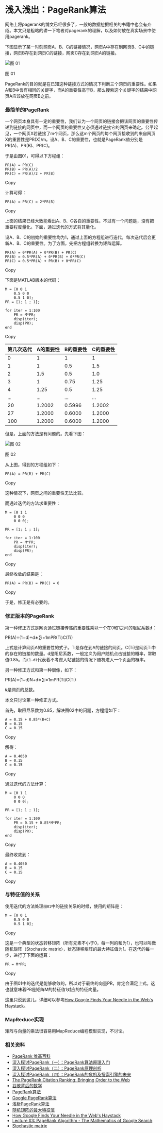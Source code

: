 # 浅入浅出：PageRank算法



网络上将pagerank的博文已经很多了，一般的数据挖掘相关的书籍中也会有介绍。本文只是粗略的讲一下笔者对pagerank的理解，以及如何放在真实场景中使用pagerank。

下图显示了某一时刻网页A、B、C的链接情况，网页A中存在到网页B、C中的链接，网页B存在到网页C的链接，网页C存在到网页A的链接。

![图 01](https://www.letianbiji.com/machine-learning/img/pagerank-03.png)

图 01



PageRank的目的就是在已知这种链接方式的情况下判断三个网页的重要性。如果A和B中含有相同的关键字，而A的重要性高于B，那么搜索这个关键字的结果中网页A应该放在网页B之前。

### 最简单的PageRank

一个网页本身具有一定的重要性，我们认为一个网页的链接会把该网页的重要性传递到链接的网页中，而一个网页的重要性又必须通过链接它的网页来确定。公平起见，一个网页X若链接了m个网页，那么这m个网页的每个网页接收到的来自网页X的重要性是PR(X)/m。设A、B、C的重要性，也就是PageRank值分别是PR(A)、PR(B)、PR(C)。

于是由图01，可得以下方程组：

```plain
PR(A) = PR(C)
PR(B) = PR(A)/2
PR(C) = PR(A)/2 + PR(B)
```

Copy

计算可得：

```plain
PR(A) = PR(C) = 2*PR(B)
```

Copy

上面的结果已经大致能看出A、B、C各自的重要性。不过有一个问题是，没有把重要程度量化。下面，通过迭代的方式将其量化。

设A、B、C的初始的重要性均为1，通过上面的方程组进行迭代，每次迭代后会更新A、B、C的重要性。为了方面，先把方程组转换为矩阵运算。

```plain
PR(A) = 0*PR(A) + 0*PR(B) + PR(C)
PR(B) = 0.5*PR(A) + 0*PR(B) + 0*PR(C)
PR(C) = 0.5*PR(A) + PR(B) + 0*PR(C)
```

Copy

下面是MATLAB版本的代码：

```plain
M = [0 0 1 
    0.5 0 0
    0.5 1 0];
PR = [1; 1 ; 1];

for iter = 1:100
    PR = M*PR;
    disp(iter);
    disp(PR);
end
```

Copy

| 第几次迭代 | A的重要性 | B的重要性 | C的重要性 |
| :--------- | :-------- | :-------- | :-------- |
| 0          | 1         | 1         | 1         |
| 1          | 1         | 0.5       | 1.5       |
| 2          | 1.5       | 0.5       | 1.0       |
| 3          | 1         | 0.75      | 1.25      |
| 4          | 1.25      | 0.5       | 1.25      |
| ...        | ...       | ...       | ...       |
| 20         | 1.2002    | 0.5996    | 1.2002    |
| 27         | 1.2000    | 0.6000    | 1.2000    |
| 100        | 1.2000    | 0.6000    | 1.2000    |

但是，上面的方法是有问题的。先看下图：

![图 02](https://www.letianbiji.com/machine-learning/img/pagerank-04.png)

图 02



从上图，得到的方程组如下：

```plain
PR(A) = PR(B) + PR(C)
```

Copy

这种情况下，网页之间的重要性无法比较。

而通过迭代的方法求重要性：

```plain
M = [0 1 1 
    0 0 0
    0 0 0];

PR = [1; 1 ; 1];

for iter = 1:100
    PR = M*PR;
    disp(iter);
    disp(PR);
end
```

Copy

最终收敛的结果是：

```plain
PR(A) = PR(B) = PR(C) = 0
```

Copy

于是，修正是有必要的。

### 修正版本的PageRank

第一种修正方式是网页通过链接传递的重要性乘以一个在0和1之间的阻尼系数d：

PR(A)=(1−d)+d∗∑i=1mPR(Ti)C(Ti)

上式是计算网页A的重要性的式子。Ti是存在到A的链接的网页。C(Ti)是网页Ti中的存在的链接的数量。d是阻尼系数，一般定义为用户随机点击链接的概率，常取值0.85。而`(1-d)`代表着不考虑入站链接的情况下随机进入一个页面的概率。

另一种修正方式和第一种很像，如下：

PR(A)=(1−d)N+d∗∑i=1mPR(Ti)C(Ti)

`N`是网页的总数。

本文只讨论第一种修正方式。

首先，取阻尼系数为0.85，解决图02中的问题，方程组如下：

```plain
A = 0.15 + 0.85*(B+C)
B = 0.15
C = 0.15
```

Copy

解得：

```plain
A = 0.4050
B = 0.15
C = 0.15
```

Copy

通过迭代的方法计算：

```plain
M = [0 1 1 
    0 0 0
    0 0 0];

PR = [1; 1 ; 1];

for iter = 1:100
    PR = 0.15 + 0.85*M*PR;
    disp(iter);
    disp(PR);
end
```

Copy

最终收敛到：

```plain
A = 0.4050
B = 0.15
C = 0.15
```

Copy

### 与特征值的关系

使用迭代的方法处理`图01`中的链接关系的时候，使用的矩阵是：

```plain
M = [0 0 1 
    0.5 0 0
    0.5 1 0];
```

Copy

这是一个典型的状态转移矩阵（所有元素不小于0，每一列的和为1），也可以叫做随机矩阵（Stochastic matrix），状态转移矩阵的最大特征值为1。在迭代的每一步，进行了下面的运算：

```plain
PR = M*PR;
```

Copy

由于图01中的迭代是能够收敛的，所以对于最终的向量PR，肯定会满足上式。这也就意味着PR是矩阵M的特征值1对应的特征向量。

这里只说到这儿，详细可以参考[How Google Finds Your Needle in the Web's Haystack](http://www.ams.org/samplings/feature-column/fcarc-pagerank)。

### MapReduce实现

矩阵与向量的乘法很容易用MapReduce编程模型实现，不讨论。

### 相关资料

- [PageRank 维基百科](http://zh.wikipedia.org/wiki/PageRank)
- [深入探讨PageRank（一）：PageRank算法原理入门](http://blog.csdn.net/monkey_d_meng/article/details/6554518)
- [深入探讨PageRank（二）：PageRank原理剖析](http://blog.csdn.net/monkey_d_meng/article/details/6556295)
- [深入探讨PageRank（四）：PageRank的危机及搜索引擎的未来](http://blog.csdn.net/monkey_d_meng/article/details/6558100)
- [The PageRank Citation Ranking: Bringing Order to the Web](http://ilpubs.stanford.edu:8090/422/1/1999-66.pdf)
- [谷歌背后的数学](http://www.changhai.org/articles/technology/misc/google_math.php)
- [PageRank算法](http://blog.csdn.net/hguisu/article/details/7996185)
- [Google PageRank算法](http://www.charlesgao.com/?p=157)
- [浅析PageRank算法](http://blog.codinglabs.org/articles/intro-to-pagerank.html)
- [随机矩阵的最大特征值](http://whzecomjm.wordpress.com/2013/04/13/随机矩阵的最大特征值/)
- [How Google Finds Your Needle in the Web's Haystack](http://www.ams.org/samplings/feature-column/fcarc-pagerank)
- [Lecture #3: PageRank Algorithm - The Mathematics of Google Search](http://www.math.cornell.edu/~mec/Winter2009/RalucaRemus/Lecture3/lecture3.html)
- [Stochastic matrix](http://en.wikipedia.org/wiki/Stochastic_matrix)

